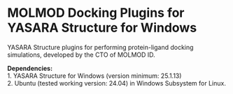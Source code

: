 # MOLMOD Docking Plugins for YASARA Structure for Windows
YASARA Structure plugins for performing protein-ligand docking simulations, developed by the CTO of MOLMOD ID.  
<p></p>
<p><b>Dependencies:</b>
<br>1. YASARA Structure for Windows (version minimum: 25.1.13)
<br>2. Ubuntu (tested working version: 24.04) in Windows Subsystem for Linux.</p>  
